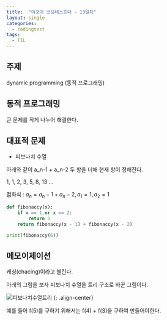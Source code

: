 ```yaml
---
title:  "이것이 코딩테스트다 - 13일차"
layout: single
categories:
  - codingtest
tags:
  - TIL
---
```


## 주제
dynamic programming (동적 프로그래밍)

## 동적 프로그래밍
큰 문제를 작게 나누어 해결한다.

## 대표적 문제
- 피보나치 수열

아래와 같이 a_n-1 + a_n-2 두 항을 더해 현재 항이 정해진다.

1, 1, 2, 3, 5, 8, 13 ...

점화식 : $a_n = a_n-1 + a_n-2, a_1 = 1, a_2 = 1$

```python
def fibonaccy(x):
    if x == 1 or x == 2:
        return 1
    return fibonaccy(x - 1) + fibonaccy(x - 2)

print(fibonaccy(6))
```

## 메모이제이션
캐싱(chacing)이라고 불린다.

아래의 그림을 보자 피보나치 수열을 트리 구조로 바꾼 그림이다.

![피보나치수열트리](https://github.com/user-attachments/assets/b98462d2-b7f4-4526-ab52-d22450ad7883)
{: .align-center}

예를 들어 f(5)를 구하기 위해서는 f(4) + f(3)을 구하여 만들어야한다.
















